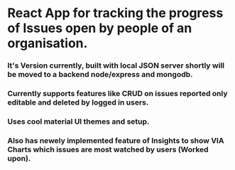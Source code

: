 # React App for tracking the progress of Issues open by people of an organisation. 

### It's Version currently, built with local JSON server shortly will be moved to a backend node/express and mongodb. 

### Currently supports features like CRUD on issues reported only editable and deleted by logged in users. 

### Uses cool material UI themes and setup.

### Also has newely implemented feature of Insights to show VIA Charts which issues are most watched by users (Worked upon). 


